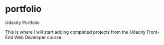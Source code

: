 # portfolio
Udacity Portfolio

This is where I will start adding completed projects from the Udacity Front-End Web Developer course
